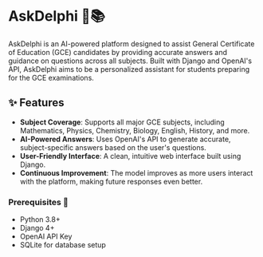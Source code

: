 # AskDelphi 🤖📚

AskDelphi is an AI-powered platform designed to assist General Certificate of Education (GCE) candidates by providing accurate answers and guidance on questions across all subjects. Built with Django and OpenAI's API, AskDelphi aims to be a personalized assistant for students preparing for the GCE examinations.

## ✨ Features

- **Subject Coverage**: Supports all major GCE subjects, including Mathematics, Physics, Chemistry, Biology, English, History, and more.
- **AI-Powered Answers**: Uses OpenAI's API to generate accurate, subject-specific answers based on the user's questions.
- **User-Friendly Interface**: A clean, intuitive web interface built using Django.
- **Continuous Improvement**: The model improves as more users interact with the platform, making future responses even better.


### Prerequisites 🧰

- Python 3.8+
- Django 4+
- OpenAI API Key
- SQLite for database setup
